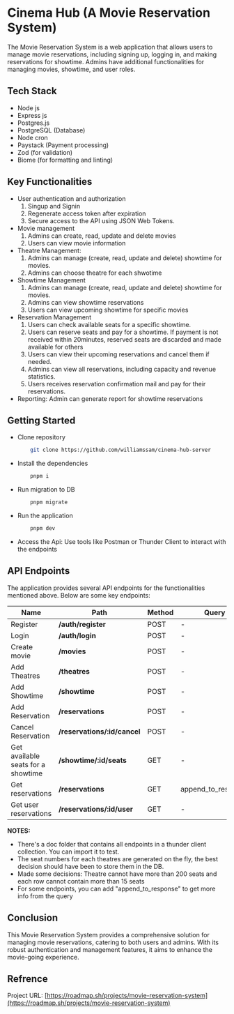 # Cinema Hub (A Movie Reservation System)

The Movie Reservation System is a web application that allows users to manage movie reservations, including signing up, logging in, and making reservations for showtime. Admins have additional functionalities for managing movies, showtime, and user roles.

## Tech Stack
- Node js
- Express js
- Postgres.js
- PostgreSQL (Database)
- Node cron
- Paystack (Payment processing)
- Zod (for validation)
- Biome (for formatting and linting)

## Key Functionalities
- User authentication and authorization
	1. Singup and Signin
	2. Regenerate access token after expiration
	3. Secure access to the API using JSON Web Tokens.
- Movie management
	1. Admins can create, read, update and delete movies
	2. Users can view movie information
- Theatre Management:
	1. Admins can manage (create, read, update and delete) showtime for movies.
	2. Admins can choose theatre for each shwotime
- Showtime Management
	1. Admins can manage (create, read, update and delete) showtime for movies.
	2. Admins can view showtime reservations
	3. Users can view upcoming showtime for specific movies
- Reservation Management
	1. Users can check available seats for a specific showtime.
	2. Users can reserve seats and pay for a showtime. If payment is not received within 20minutes, reserved seats are discarded and made available for others
	3. Users can view their upcoming reservations and cancel them if needed.
	4. Admins can view all reservations, including capacity and revenue statistics.
	5. Users receives reservation confirmation mail and pay for their reservations.
- Reporting: Admin can generate report for showtime reservations

## Getting Started
- Clone repository
	```bash
		git clone https://github.com/williamssam/cinema-hub-server
	```
- Install the dependencies
	```bash
		pnpm i
	```
- Run migration to DB
	```bash
		pnpm migrate
	```

- Run the application
	```bash
		pnpm dev
	```

- Access the Api: Use tools like Postman or Thunder Client to interact with the endpoints


## API Endpoints
The application provides several API endpoints for the functionalities mentioned above. Below are some key endpoints:

|  Name 	|  Path 	|  Method 	|  Query 	|  Allows 	|
|---	|---	|---	|---	|---	|
| Register  	|  **/auth/register** 	|  POST 	|  - 	|   	|
| Login 	|  **/auth/login** 	|  POST 	|  - 	|   	|
| Create movie 	|  **/movies** 	|  POST 	|  - 	|  only admin 	|
| Add Theatres 	|  **/theatres** 	|  POST 	|  - 	|  only admin 	|
| Add Showtime 	|  **/showtime** 	|  POST 	|  - 	|  only admin 	|
| Add Reservation 	|  **/reservations** 	|  POST 	|  - 	|   	|
| Cancel Reservation 	|  **/reservations/:id/cancel** 	|  POST 	|  - 	|   	|
| Get available seats for a showtime 	|  **/showtime/:id/seats** 	|  GET 	|  - 	|   	|
| Get reservations 	|  **/reservations** 	|  GET 	|  append_to_response 	|  only admins 	|
| Get user reservations 	|  **/reservations/:id/user** 	|  GET 	|  - 	|   	|

**NOTES:**
- There's a doc folder that contains all endpoints in a thunder client collection. You can import it to test.
- The seat numbers for each theatres are generated on the fly, the best decision should have been to store them in the DB.
- Made some decisions: Theatre cannot have more than 200 seats and each row cannot contain more than 15 seats
- For some endpoints, you can add "append_to_response" to get more info from the query

## Conclusion
This Movie Reservation System provides a comprehensive solution for managing movie reservations, catering to both users and admins. With its robust authentication and management features, it aims to enhance the movie-going experience.

## Refrence
Project URL: [https://roadmap.sh/projects/movie-reservation-system](https://roadmap.sh/projects/movie-reservation-system)
